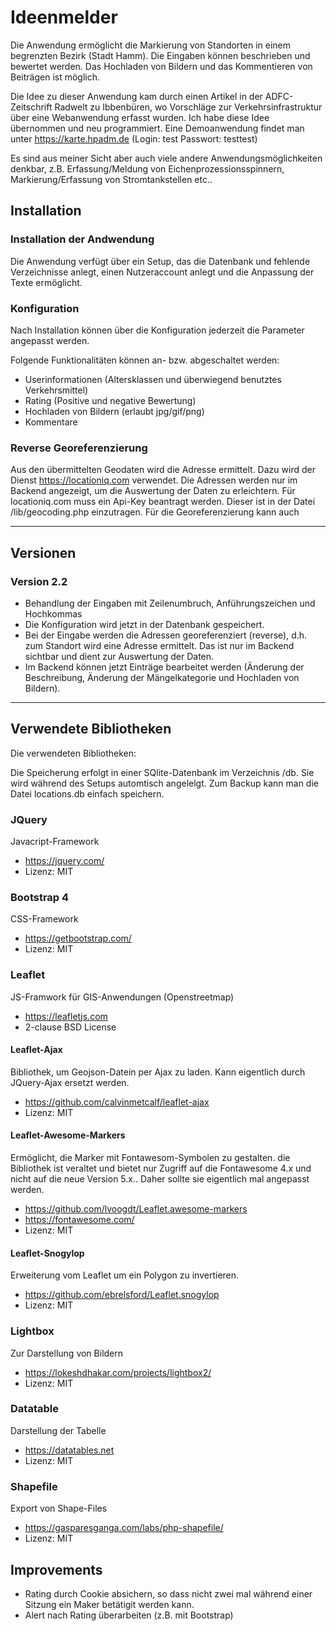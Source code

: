 # Ideenmelder

Die Anwendung ermöglicht die Markierung von Standorten in einem begrenzten Bezirk (Stadt Hamm). Die Eingaben können beschrieben und bewertet werden. Das Hochladen von Bildern und das Kommentieren von Beiträgen ist möglich.

Die Idee zu dieser Anwendung kam durch einen Artikel in der ADFC-Zeitschrift Radwelt zu Ibbenbüren, wo Vorschläge zur Verkehrsinfrastruktur über eine Webanwendung erfasst wurden. Ich habe diese Idee übernommen und neu programmiert. Eine Demoanwendung findet man unter  https://karte.hpadm.de  (Login: test  Passwort: testtest)

Es sind aus meiner Sicht aber auch viele andere Anwendungsmöglichkeiten denkbar, z.B. Erfassung/Meldung von Eichenprozessionsspinnern, Markierung/Erfassung von Stromtankstellen etc..

## Installation

### Installation der Andwendung

Die Anwendung verfügt über ein Setup, das die Datenbank und fehlende Verzeichnisse anlegt, einen Nutzeraccount anlegt und die Anpassung der Texte ermöglicht.

### Konfiguration

Nach Installation können über die Konfiguration jederzeit die Parameter angepasst werden.

Folgende Funktionalitäten können an- bzw. abgeschaltet werden:

* Userinformationen (Altersklassen und überwiegend benutztes Verkehrsmittel)
* Rating (Positive und negative Bewertung)
* Hochladen von Bildern (erlaubt jpg/gif/png)
* Kommentare

### Reverse Georeferenzierung

Aus den übermittelten Geodaten wird die Adresse ermittelt. Dazu wird der Dienst https://locationiq.com verwendet. Die Adressen werden nur im Backend angezeigt, um die Auswertung der Daten zu erleichtern.
Für locationiq.com muss ein Api-Key beantragt werden. Dieser ist in der Datei /lib/geocoding.php einzutragen. Für die Georeferenzierung kann auch 

---

## Versionen

### Version 2.2

* Behandlung der Eingaben mit Zeilenumbruch, Anführungszeichen und Hochkommas
* Die Konfiguration wird jetzt in der Datenbank gespeichert.
* Bei der Eingabe werden die Adressen georeferenziert (reverse), d.h. zum Standort wird eine Adresse ermittelt. Das ist nur im Backend sichtbar und dient zur Auswertung der Daten.
* Im Backend können jetzt Einträge bearbeitet werden (Änderung der Beschreibung, Änderung der Mängelkategorie und Hochladen von Bildern).

---

## Verwendete Bibliotheken

Die verwendeten Bibliotheken:

Die Speicherung erfolgt in einer SQlite-Datenbank im Verzeichnis /db. Sie wird während des Setups automtisch angelelgt. Zum Backup kann man die Datei locations.db einfach speichern.

### JQuery

Javacript-Framework
* https://jquery.com/
* Lizenz: MIT

### Bootstrap 4

CSS-Framework
* https://getbootstrap.com/
* Lizenz: MIT

### Leaflet

JS-Framwork für GIS-Anwendungen (Openstreetmap)

* https://leafletjs.com
* 2-clause BSD License

#### Leaflet-Ajax

Bibliothek, um Geojson-Datein per Ajax zu laden. Kann eigentlich durch JQuery-Ajax ersetzt werden.

* https://github.com/calvinmetcalf/leaflet-ajax
* Lizenz: MIT

#### Leaflet-Awesome-Markers

Ermöglicht, die Marker mit Fontawesom-Symbolen zu gestalten. die Bibliothek ist veraltet und bietet nur Zugriff auf die Fontawesome 4.x und nicht auf die neue Version 5.x.. Daher sollte sie eigentlich mal angepasst werden.

* https://github.com/lvoogdt/Leaflet.awesome-markers
* https://fontawesome.com/
* Lizenz: MIT


#### Leaflet-Snogylop

Erweiterung vom Leaflet um ein Polygon zu invertieren. 
* https://github.com/ebrelsford/Leaflet.snogylop
* Lizenz: MIT

### Lightbox

Zur Darstellung von Bildern
* https://lokeshdhakar.com/projects/lightbox2/
* Lizenz: MIT

### Datatable

Darstellung der Tabelle

* https://datatables.net
* Lizenz: MIT

### Shapefile

Export von Shape-Files

* https://gasparesganga.com/labs/php-shapefile/
* Lizenz: MIT

## Improvements

* Rating durch Cookie absichern, so dass nicht zwei mal während einer Sitzung ein Maker betätigit werden kann.
* Alert nach Rating überarbeiten (z.B. mit Bootstrap)

